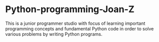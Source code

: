 # Python-programming-Joan-Z
This is a junior programmer studio with focus of learning important programming concepts and  fundamental Python code in order to solve various problems by writing Python programs.
